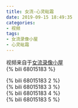 ```yaml
---
title: 女流-心灵砒霜
date: 2019-09-15 18:49:35
categories:
- 视频
tags:
- 女流录像小屋
- 心灵砒霜
---
```

视频来自于<a href="https://space.bilibili.com/29418340/video" target="_blank">女流录像小屋</a><br/> 
{% bili 68015183 %}
<br/>
<!--more-->

{% bili 68015183 2 %}
<br/>
{% bili 68015183 3 %}
<br/>
{% bili 68015183 4 %}
<br/>
{% bili 68015183 5 %}
<br/>
